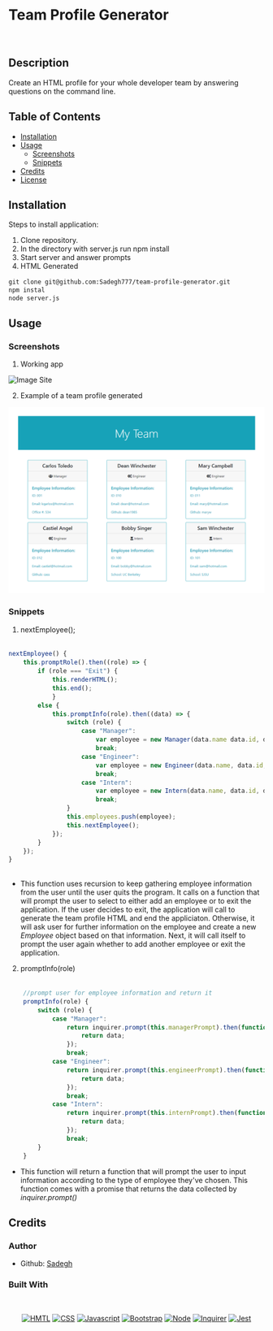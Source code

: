 # Team Profile Generator

</br>



## Description

Create an HTML profile for your whole developer team by answering questions on the command line.

## Table of Contents

* [Installation](#installation)
* [Usage](#usage)
    * [Screenshots](#screenshots)
    * [Snippets](#snippets)
* [Credits](#credits)
* [License](#license)

## Installation

Steps to install application:
1. Clone repository.
2. In the directory with server.js run npm install
3. Start server and answer prompts
4. HTML Generated

```
git clone git@github.com:Sadegh777/team-profile-generator.git
npm instal
node server.js

```


## Usage
### Screenshots

1. Working app

![Image Site](assets/team-profile-generator.gif)

2. Example of a team profile generated

![Site](assets/team-profile.png)

### Snippets


1. nextEmployee();

```javascript

nextEmployee() {
    this.promptRole().then((role) => {
        if (role === "Exit") {
            this.renderHTML();
            this.end();
            }
        else {
            this.promptInfo(role).then((data) => {
                switch (role) {
                    case "Manager":
                        var employee = new Manager(data.name data.id, data.email, data.officeN);
                        break;
                    case "Engineer":
                        var employee = new Engineer(data.name, data.id, data.email, data.github);
                        break;
                    case "Intern":
                        var employee = new Intern(data.name, data.id, data.email, data.school);
                        break;
                }
                this.employees.push(employee);
                this.nextEmployee();
            });
        }
    });
}
    
```
* This function uses recursion to keep gathering employee information from the user until the user quits the program. It calls on a function that will prompt the user to select to either add an employee or to exit the application. If the user decides to exit, the application will call to generate the team profile HTML and end the appliciaton. Otherwise, it will ask user for further information on the employee and create a new _Employee_ object based on that information. Next, it will call itself to prompt the user again whether to add another employee or exit the application.


2. promptInfo(role)

```javascript

    //prompt user for employee information and return it
    promptInfo(role) {
        switch (role) {
            case "Manager":
                return inquirer.prompt(this.managerPrompt).then(function (data) {
                    return data;
                });
                break;
            case "Engineer":
                return inquirer.prompt(this.engineerPrompt).then(function (data) {
                    return data;
                });
                break;
            case "Intern":
                return inquirer.prompt(this.internPrompt).then(function (data) {
                    return data;
                });
                break;
        }
    }

```
* This function will return a function that will prompt the user to input information according to the type of employee they've chosen. This function comes with a promise that returns the data collected by _inquirer.prompt()_

## Credits

### Author


-  Github: [Sadegh](https://www.github.com/Sadegh777)



### Built With

</br>
<p align="center">
    <a href="https://developer.mozilla.org/en-US/docs/Web/HTML"><img src="https://img.shields.io/badge/-HTML-orange?style=for-the-badge"  alt="HMTL" /></a>
    <a href="https://developer.mozilla.org/en-US/docs/Web/CSS"><img src="https://img.shields.io/badge/-CSS-blue?style=for-the-badge" alt="CSS" /></a>
    <a href="https://www.javascript.com/"><img src="https://img.shields.io/badge/-Javascript-yellow?style=for-the-badge" alt="Javascript" /></a>
    <a href="https://getbootstrap.com/"><img src="https://img.shields.io/badge/-Bootstrap-blueviolet?style=for-the-badge" alt="Bootstrap" /></a>
    <a href="https://nodejs.org/en/"><img src="https://img.shields.io/badge/-Node-orange?style=for-the-badge" alt="Node" /></a>
    <a href="https://www.npmjs.com/package/inquirer"><img src="https://img.shields.io/badge/-Inquirer-blue?style=for-the-badge" alt="Inquirer" /></a>
    <a href="https://www.npmjs.com/package/jest"><img src="https://img.shields.io/badge/-Jest-blue?style=for-the-badge" alt="Jest" /></a>
</p>


